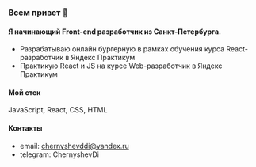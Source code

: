 ### Всем привет 👋

#### Я начинающий Front-end разработчик из Санкт-Петербурга.

- Разрабатываю онлайн бургерную в рамках обучения курса React-разработчик в Яндекс Практикум
- Практикую React и JS на курсе Web-разработчик в Яндекс Практикум

#### Мой стек
JavaScript, React, CSS, HTML

#### Контакты
- email: chernyshevddi@yandex.ru
- telegram: ChernyshevDi
